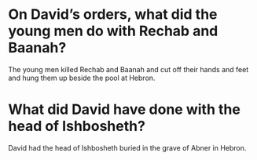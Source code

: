 # On David’s orders, what did the young men do with Rechab and Baanah?

The young men killed Rechab and Baanah and cut off their hands and feet and hung them up beside the pool at Hebron.

# What did David have done with the head of Ishbosheth?

David had the head of Ishbosheth buried in the grave of Abner in Hebron.
